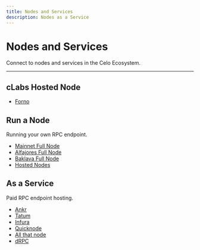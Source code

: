 ```yaml
---
title: Nodes and Services
description: Nodes as a Service
---
```


# Nodes and Services

Connect to nodes and services in the Celo Ecosystem.

---

## cLabs Hosted Node

- [Forno](forno)

## Run a Node

Running your own RPC endpoint.

- [Mainnet Full Node](run-mainnet)
- [Alfajores Full Node](run-alfajores)
- [Baklava Full Node](run-baklava)
- [Hosted Nodes](run-hosted)

## As a Service

Paid RPC endpoint hosting.

- [Ankr](https://www.ankr.com/rpc/celo/)
- [Tatum](https://pages.tatum.io/celo)
- [Infura](https://www.infura.io/)
- [Quicknode](https://www.quicknode.com/chains/celo)
- [All that node](https://www.allthatnode.com/celo.dsrv)
- [dRPC](https://drpc.org/chainlist/celo)
